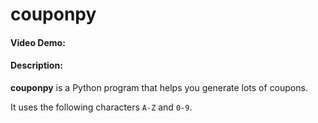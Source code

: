 # couponpy

#### Video Demo:  <URL HERE>

#### Description:

**couponpy** is a Python program that helps you generate lots of
coupons.

It uses the following characters `A-Z` and `0-9`.